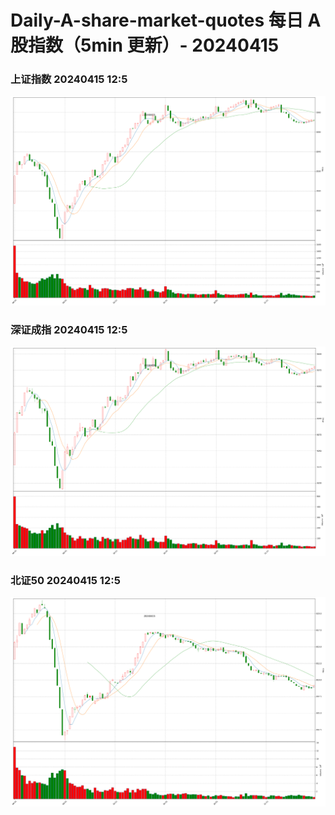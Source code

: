 
# Daily-A-share-market-quotes 每日 A 股指数（5min 更新）- 20240415

### 上证指数 20240415 12:5
![](./fig/2024/4/20240415-sh000001.png)

### 深证成指 20240415 12:5
![](./fig/2024/4/20240415-sz399001.png)

### 北证50 20240415 12:5
![](./fig/2024/4/20240415-bj899050.png)
